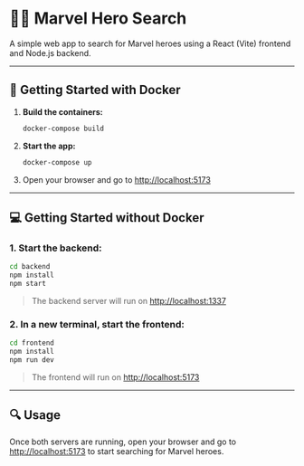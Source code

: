 # 🦸‍♂️ Marvel Hero Search

A simple web app to search for Marvel heroes using a React (Vite) frontend and Node.js backend.

---

## 🚀 Getting Started with Docker

1. **Build the containers:**
   ```bash
   docker-compose build
   ```

2. **Start the app:**
   ```bash
   docker-compose up
   ```

3. Open your browser and go to [http://localhost:5173](http://localhost:5173)

---

## 💻 Getting Started without Docker

### 1. Start the backend:

```bash
cd backend
npm install
npm start
```

> The backend server will run on [http://localhost:1337](http://localhost:1337)

### 2. In a new terminal, start the frontend:

```bash
cd frontend
npm install
npm run dev
```

> The frontend will run on [http://localhost:5173](http://localhost:5173)

---

## 🔍 Usage

Once both servers are running, open your browser and go to [http://localhost:5173](http://localhost:5173) to start searching for Marvel heroes.
